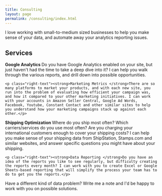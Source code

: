 ```yaml
---
title: Consulting
layout: page
permalink: /consulting/index.html
---
```


<p>I love working with small-to-medium sized businesses to help you make sense of your data, and automate away your analytics reporting issues.</p>

<h2>Services</h2>

<div class="side-by-side clearfix">
    <p class="right-text"><strong>Google Analytics </strong>Do you have Google Analytics enabled on your site, but just haven't had the time to take a deep dive into it? I can help you walk through the various reports, and drill down into possible opportunities.</p>

    <p class="right-text"><strong>Marketing Metrics </strong>There are so many platforms to market your products, and with each new site, you run into the problem of evaluating how efficient your campaign was, and how it compared to your other marketing initiatives. I can work with your accounts in Amazon Seller Central, Google Ad Words, Facebook, Youtube, Constant Contact and other similar sites to help you understand how your marketing campaigns stack up against each other.</p>

</div>

<div class="side-by-side clearfix">
    <p class="right-text"><strong>Shipping Optimization </strong>Where do you ship most often? Which carriers/services do you use most often? Are you charging your international customers enough to cover your shipping costs? I can help you make sense of your shipping data from ShipStation, Stamps.com and similar websites, and answer specific questions you might have about your shipping.</p>

    <p class="right-text"><strong>Data Reporting </strong>Do you have an idea of the reports you like to see regularly, but difficulty creating the reports every month? I can work with you to create Excel or Google Sheets-based reporting that will simplify the process your team has to do to get you the reports.</p>

</div>

<p>Have a different kind of data problem? Write me a note and I'd be happy to work with you on possible solutions.</p>

